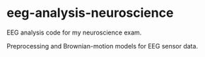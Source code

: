# eeg-analysis-neuroscience
EEG analysis code for my neuroscience exam.

Preprocessing and Brownian-motion models for EEG sensor data.
